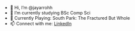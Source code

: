 - 👋 Hi, I’m @jayarrohh
- 🌱 I’m currently studying BSc Comp Sci
- 👀 Currently Playing: South Park: The Fractured But Whole
- 📫 Connect with me: 
      [LinkedIn](https://www.linkedin.com/in/james-o-b16750224)

<!---
jayarrohh/jayarrohh is a ✨ special ✨ repository because its `README.md` (this file) appears on your GitHub profile.
You can click the Preview link to take a look at your changes.
--->
